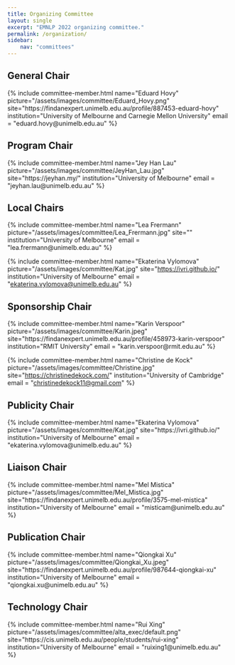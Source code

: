 ```yaml
---
title: Organizing Committee
layout: single
excerpt: "EMNLP 2022 organizing committee."
permalink: /organization/
sidebar: 
    nav: "committees"
---
```


<h2>General Chair</h2>
{% include committee-member.html
   name="Eduard Hovy"
   picture="/assets/images/committee/Eduard_Hovy.png"
   site="https://findanexpert.unimelb.edu.au/profile/887453-eduard-hovy"
   institution="University of Melbourne and Carnegie Mellon University"
   email = "eduard.hovy@unimelb.edu.au"
%}

<h2>Program Chair </h2>
{% include committee-member.html
   name="Jey Han Lau"
   picture="/assets/images/committee/JeyHan_Lau.jpg"
   site="https://jeyhan.my/"
   institution="University of Melbourne"
   email = "jeyhan.lau@unimelb.edu.au"
%}

<h2>Local Chairs</h2>
{% include committee-member.html
   name="Lea Frermann"
   picture="/assets/images/committee/Lea_Frermann.jpg"
   site=""
   institution="University of Melbourne"
   email = "lea.frermann@unimelb.edu.au"
%}

{% include committee-member.html
   name="Ekaterina Vylomova"
   picture="/assets/images/committee/Kat.jpg"
   site="https://ivri.github.io/"
   institution="University of Melbourne"
   email = "ekaterina.vylomova@unimelb.edu.au"
%}

<h2>Sponsorship Chair</h2>
{% include committee-member.html
   name="Karin Verspoor"
   picture="/assets/images/committee/Karin.jpeg"
   site="https://findanexpert.unimelb.edu.au/profile/458973-karin-verspoor"
   institution="RMIT University"
   email = "karin.verspoor@rmit.edu.au"
%}

<!-- {% include committee-member.html
   name="Damiano Spina"
   picture="/assets/images/committee/Damino_Spina.jpeg"
   site="https://www.damianospina.com/"
   institution="RMIT University"
   email = "damiano.spina@rmit.edu.au"
%} -->

{% include committee-member.html
   name="Christine de Kock"
   picture="/assets/images/committee/Christine.jpg"
   site="https://christinedekock.com/"
   institution="University of Cambridge"
   email = "christinedekock11@gmail.com"
%}

<h2>Publicity Chair</h2>
{% include committee-member.html
   name="Ekaterina Vylomova"
   picture="/assets/images/committee/Kat.jpg"
   site="https://ivri.github.io/"
   institution="University of Melbourne"
   email = "ekaterina.vylomova@unimelb.edu.au"
%}

<h2>Liaison Chair </h2>
{% include committee-member.html
   name="Mel Mistica"
   picture="/assets/images/committee/Mel_Mistica.jpg"
   site="https://findanexpert.unimelb.edu.au/profile/3575-mel-mistica"
   institution="University of Melbourne"
   email = "misticam@unimelb.edu.au"
%}

<h2>Publication Chair </h2>
{% include committee-member.html
   name="Qiongkai Xu"
   picture="/assets/images/committee/Qiongkai_Xu.jpeg"
   site="https://findanexpert.unimelb.edu.au/profile/987644-qiongkai-xu"
   institution="University of Melbourne"
   email = "qiongkai.xu@unimelb.edu.au"
%}



<h2>Technology Chair </h2>
{% include committee-member.html
   name="Rui Xing"
   picture="/assets/images/committee/alta_exec/default.png"
   site="https://cis.unimelb.edu.au/people/students/rui-xing"
   institution="University of Melbourne"
   email = "ruixing1@unimelb.edu.au"
%}
